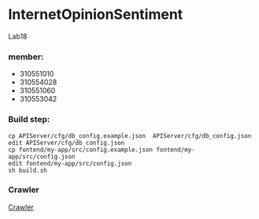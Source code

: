 # InternetOpinionSentiment
Lab18

### member:
- 310551010  
- 310554028  
- 310551060  
- 310553042  

### Build step:
```
cp APIServer/cfg/db_config.example.json  APIServer/cfg/db_config.json
edit APIServer/cfg/db_config.json
cp fontend/my-app/src/config.example.json fontend/my-app/src/config.json
edit fontend/my-app/src/config.json
sh build.sh
```

### Crawler
[Crawler](https://github.com/a07458666/InternetOpinionSentiment/blob/main/crawler/README.md)
